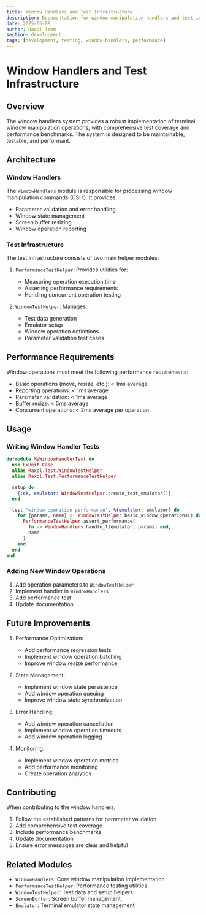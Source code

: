 ```yaml
---
title: Window Handlers and Test Infrastructure
description: Documentation for window manipulation handlers and test infrastructure
date: 2025-05-08
author: Raxol Team
section: development
tags: [development, testing, window-handlers, performance]
---
```


# Window Handlers and Test Infrastructure

## Overview

The window handlers system provides a robust implementation of terminal window manipulation operations, with comprehensive test coverage and performance benchmarks. The system is designed to be maintainable, testable, and performant.

## Architecture

### Window Handlers

The `WindowHandlers` module is responsible for processing window manipulation commands (CSI t). It provides:

- Parameter validation and error handling
- Window state management
- Screen buffer resizing
- Window operation reporting

### Test Infrastructure

The test infrastructure consists of two main helper modules:

1. `PerformanceTestHelper`: Provides utilities for:

   - Measuring operation execution time
   - Asserting performance requirements
   - Handling concurrent operation testing

2. `WindowTestHelper`: Manages:
   - Test data generation
   - Emulator setup
   - Window operation definitions
   - Parameter validation test cases

## Performance Requirements

Window operations must meet the following performance requirements:

- Basic operations (move, resize, etc.): < 1ms average
- Reporting operations: < 1ms average
- Parameter validation: < 1ms average
- Buffer resize: < 5ms average
- Concurrent operations: < 2ms average per operation

## Usage

### Writing Window Handler Tests

```elixir
defmodule MyWindowHandlerTest do
  use ExUnit.Case
  alias Raxol.Test.WindowTestHelper
  alias Raxol.Test.PerformanceTestHelper

  setup do
    {:ok, emulator: WindowTestHelper.create_test_emulator()}
  end

  test "window operation performance", %{emulator: emulator} do
    for {params, name} <- WindowTestHelper.basic_window_operations() do
      PerformanceTestHelper.assert_performance(
        fn -> WindowHandlers.handle_t(emulator, params) end,
        name
      )
    end
  end
end
```

### Adding New Window Operations

1. Add operation parameters to `WindowTestHelper`
2. Implement handler in `WindowHandlers`
3. Add performance test
4. Update documentation

## Future Improvements

1. Performance Optimization:

   - Add performance regression tests
   - Implement window operation batching
   - Improve window resize performance

2. State Management:

   - Implement window state persistence
   - Add window operation queuing
   - Improve window state synchronization

3. Error Handling:

   - Add window operation cancellation
   - Implement window operation timeouts
   - Add window operation logging

4. Monitoring:
   - Implement window operation metrics
   - Add performance monitoring
   - Create operation analytics

## Contributing

When contributing to the window handlers:

1. Follow the established patterns for parameter validation
2. Add comprehensive test coverage
3. Include performance benchmarks
4. Update documentation
5. Ensure error messages are clear and helpful

## Related Modules

- `WindowHandlers`: Core window manipulation implementation
- `PerformanceTestHelper`: Performance testing utilities
- `WindowTestHelper`: Test data and setup helpers
- `ScreenBuffer`: Screen buffer management
- `Emulator`: Terminal emulator state management
